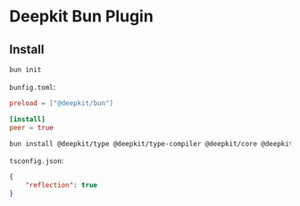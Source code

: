 # Deepkit Bun Plugin

## Install

```sh
bun init
```

`bunfig.toml`:
```toml
preload = ["@deepkit/bun"]

[install]
peer = true
```

```sh
bun install @deepkit/type @deepkit/type-compiler @deepkit/core @deepkit/bun typescript
```

`tsconfig.json`:
```json
{
    "reflection": true
}
```
